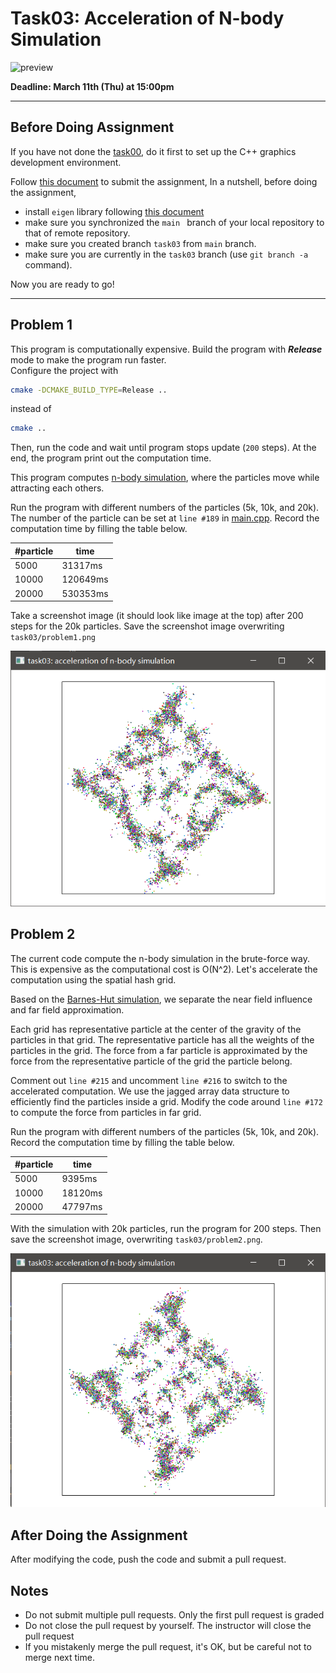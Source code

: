 # Task03: Acceleration of N-body Simulation

![preview](preview.png)

**Deadline: March 11th (Thu) at 15:00pm**

----

## Before Doing Assignment

If you have not done the [task00](../task00), do it first to set up the C++ graphics development environment.

Follow [this document](../doc/submit.md) to submit the assignment, In a nutshell, before doing the assignment,

- install `eigen` library following  [this document](../doc/setup_eigen.md)
- make sure you synchronized the `main ` branch of your local repository  to that of remote repository.
- make sure you created branch `task03` from `main` branch.
- make sure you are currently in the `task03` branch (use `git branch -a` command).

Now you are ready to go!

---

## Problem 1

This program is computationally expensive. Build the program with ***Release*** mode to make the program run faster.  
Configure the project with 
```bash
cmake -DCMAKE_BUILD_TYPE=Release ..
```
instead of
```bash
cmake ..
```

Then, run the code and wait until program stops update (`200` steps).
At the end, the program print out the computation time.

This program computes [n-body simulation](https://en.wikipedia.org/wiki/N-body_simulation), where the particles move while attracting each others.

Run the program with different numbers of the particles (5k, 10k, and 20k).
The number of the particle can be set at `line #189`  in [main.cpp](main.cpp).
Record the computation time by filling the table below.     

| #particle | time |
| --- | --- |
| 5000 | 31317ms |
| 10000 | 120649ms |
| 20000 | 530353ms |


Take a screenshot image (it should look like image at the top) after 200 steps for the 20k particles. 
Save the screenshot image overwriting `task03/problem1.png`


![problem1](problem1.png)

## Problem 2

The current code compute the n-body simulation in the brute-force way. 
This is expensive as the computational cost is O(N^2). 
Let's accelerate the computation using the spatial hash grid.

Based on the [Barnes-Hut simulation](https://en.wikipedia.org/wiki/Barnes%E2%80%93Hut_simulation), 
we separate the near field influence and far field approximation.

Each grid has representative particle at the center of the gravity of the particles in that grid.
The representative particle has all the weights of the particles in the grid. 
The force from a far particle is approximated by the force from the representative particle of the grid the particle belong.

Comment out `line #215` and uncomment `line #216` to switch to the accelerated computation.
We use the jagged array data structure to efficiently find the particles inside a grid.
Modify the code around `line #172` to compute the force from particles in far grid.

Run the program with different numbers of the particles (5k, 10k, and 20k). 
Record the computation time by filling the table below.

| #particle | time |
| --- | --- |
| 5000 | 9395ms |
| 10000 | 18120ms |
| 20000 | 47797ms |

With the simulation with 20k particles, run the program for 200 steps. 
Then save the screenshot image, overwriting `task03/problem2.png`.

![problem2](problem2.png)


## After Doing the Assignment

After modifying the code, push the code and submit a pull request.




## Notes

- Do not submit multiple pull requests. Only the first pull request is graded
- Do not close the pull request by yourself. The instructor will close the pull request
- If you mistakenly merge the pull request, it's OK, but be careful not to merge next time. 
